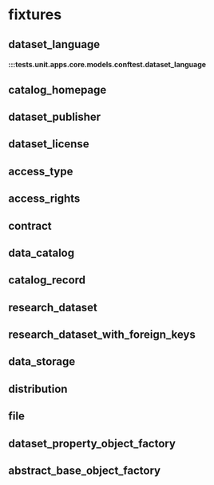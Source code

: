 # fixtures

## dataset_language

#### :::tests.unit.apps.core.models.conftest.dataset_language

## catalog_homepage

## dataset_publisher

## dataset_license

## access_type

## access_rights

## contract

## data_catalog

## catalog_record

## research_dataset

## research_dataset_with_foreign_keys

## data_storage

## distribution

## file

## dataset_property_object_factory

## abstract_base_object_factory
